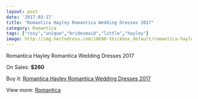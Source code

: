 ```yaml
---
layout: post
date: '2017-03-17'
title: "Romantica Hayley Romantica Wedding Dresses 2017"
category: Romantica
tags: ["rosy","unique","bridesmaid","little","hayley"]
image: http://img.hectodress.com/18690-thickbox_default/romantica-hayley-romantica-wedding-dresses-2013.jpg
---
```

Romantica Hayley Romantica Wedding Dresses 2017

On Sales: **$260**
<a href="https://www.hectodress.com/romantica/8792-romantica-hayley-romantica-wedding-dresses-2013.html"><amp-img layout="responsive" width="600" height="600" src="//img.hectodress.com/18690-thickbox_default/romantica-hayley-romantica-wedding-dresses-2013.jpg" alt="Romantica Hayley Romantica Wedding Dresses 2017 0" /></a>
<a href="https://www.hectodress.com/romantica/8792-romantica-hayley-romantica-wedding-dresses-2013.html"><amp-img layout="responsive" width="600" height="600" src="//img.hectodress.com/18691-thickbox_default/romantica-hayley-romantica-wedding-dresses-2013.jpg" alt="Romantica Hayley Romantica Wedding Dresses 2017 1" /></a>

Buy it: [Romantica Hayley Romantica Wedding Dresses 2017](https://www.hectodress.com/romantica/8792-romantica-hayley-romantica-wedding-dresses-2013.html "Romantica Hayley Romantica Wedding Dresses 2017")

View more: [Romantica](https://www.hectodress.com/148-romantica "Romantica")
